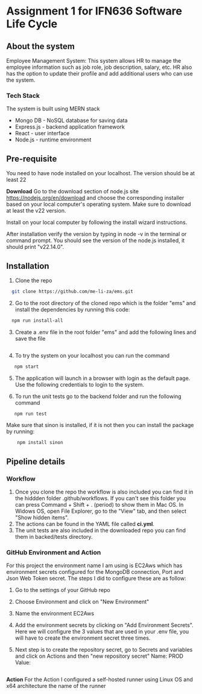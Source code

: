# Assignment 1 for IFN636 Software Life Cycle
## About the system
Employee Management System: This system allows HR to  manage the employee information such as job role, job description, salary, etc. HR also has the option to update their profile and add additional users who can use the system.

### Tech Stack 
The system is built using MERN stack

* Mongo DB - NoSQL database for saving data
* Express.js - backend application framework
* React - user interface 
* Node.js - runtime environment

## Pre-requisite
You need to have node installed on your localhost. The version should be at least 22

**Download**
Go to the download section of node.js site https://nodejs.org/en/download and choose the corresponding installer based on your local computer's operating system.  Make sure to download at least the v22 version.

Install on your local computer by following the install wizard instructions.

After installation verify the version by typing in node -v in the terminal or command prompt.
You should see the version of the node.js installed, it should print "v22.14.0".

## Installation

1. Clone the repo 
 ```sh
   git clone https://github.com/me-li-za/ems.git
```
2. Go to the root directory of the cloned repo which is the folder "ems" and install the dependencies by running this code:
 ```sh
   npm run install-all
```
3.  Create a .env file in the root folder "ems" and add the following lines and save the file
 ```sh

```
4. To try the system on your localhost you can run the command 
 ```sh
    npm start
```
5. The application will launch in a browser with login as the default page.  Use the following credentials to login to the system.


6. To run the unit tests go to the backend folder and run the following command
 ```sh
    npm run test
```
Make sure that sinon is installed, if it is not then you can install the package by running:
```sh
    npm install sinon
```

## Pipeline details


### Workflow
1. Once you clone the repo the workflow is also included you can find it in the hiddden folder .github/workflows. If you can't see this folder you can press Command + Shift + . (period) to show them in Mac OS. In Widows OS, open File Explorer, go to the "View" tab, and then select "Show hidden items".
2. The actions can be found in the YAML file called **ci.yml**.
3. The unit tests are also included in the downloaded repo you can find them in backed/tests directory. 

### GitHub Environment and Action

For this project the environment name I am using is EC2Aws which has environment secrets configured for the MongoDB connection, Port and Json Web Token secret. The steps I did to configure these are as follow:

1. Go to the settings of your GitHub repo
2. Choose Environment and click on "New Environment"
3. Name the environment EC2Aws 
4. Add the environment secrets by clicking on "Add Environment Secrets". Here we will configure the 3 values that are used in your .env file, you will have to create the environment secret three times.


5. Next step is to create the repository secret, go to Secrets and variables and click on Actions and then "new repository secret"
  Name: PROD
  Value: 
```sh

```

**Action**
For the Action I configured a self-hosted runner using Linux OS and x64 architecture the name of the runner 
